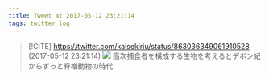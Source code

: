 ```yaml
---
title: Tweet at 2017-05-12 23:21:14
tags: twitter_log
---
```


> [!CITE] https://twitter.com/kaisekiriu/status/863036349061910528 (2017-05-12 23:21:14)
> ![](https://twitter.com/kaisekiriu/status/863036349061910528)
> 高次捕食者を構成する生物を考えるとデボン紀からずっと脊椎動物の時代
